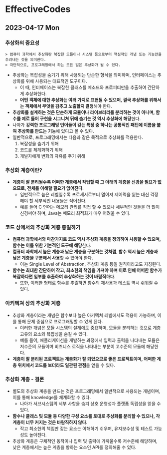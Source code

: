 # EffectiveCodes
## 2023-04-17 Mon
### 추상화의 중요성 
```
> 컴퓨터 과학에서 추상화란 복잡한 모듈이나 시스템 등으로부터 핵심적인 개념 또는 기능만을 추려내는 것을 의미한다.
> 극단적으로, 프로그래밍에서 하는 모든 일은 추상화가 될 수 있다.
```
* 추상화는 복잡성을 숨기기 위해 사용되는 단순한 형식을 의미하며, 인터페이스는 추상화를 위해 사용되는 대표적인 도구이다.
  * 이 때, 인터페이스는 복잡한 클래스를 메소드와 프로퍼티만을 추출하여 간단하게 추상화한다.
  * **어떤 객체에 대한 추상화는 여러 가지로 표현될 수 있으며, 결국 추상화를 위해서는 객체에서 무엇을 감추고 노출할지 결정**해야 한다.
* **추상화를 설계하는 것은 단순하게 모듈이나 라이브러리를 분리하는 것이 아니며, 함수를 예로 들어 구현을 시그니쳐 뒤에 숨기는 것 역시 추상화에 해당**한다.
* 나아가 **강력한 프로그래밍 언어들이 갖는 특징 중 하나는 공통적인 패턴에 이름을 붙여 추상화를 만드는 기능**에 있다고 볼 수 있다.
* 일반적으로, 프로그래밍에서는 다음과 같은 목적으로 추상화를 적용한다.
  1. 복잡성을 숨기기 위해
  2. 코드를 체계화하기 위해
  3. 개발자에게 변화의 자유를 주기 위해

### 추상화 계층이란?
* **계층이 잘 분리될수록 어떠한 계층에서 작업할 때 그 아래의 계층을 신경쓸 필요가 없으므로, 전체를 이해할 필요가 없어진다**.
  * 일반적으로 높은 레벨일수록 프로세서로부터 멀어져 제어력을 잃는 대신 걱정해야 할 세부적인 내용들은 적어진다.
  * 예를 들어 C 언어는 메모리 관리를 직접 할 수 있으나 세부적인 것들을 더 많이 신경써야 하며, Java는 메모리 최적화가 매우 어려울 수 있다.

### 코드 상에서의 추상화 계층 통일하기
* **컴퓨터 과학에서와 마찬가지로 코드 역시 추상화 계층을 정의하여 사용할 수 있으며, 함수는 이를 위한 기본적인 도구에 해당**한다.
* **컴퓨터 과학에서 높은 계층과 낮은 계층을 구분하는 것처럼, 함수 역시 높은 계층과 낮은 계층을 구분해서 사용**할 수 있어야 한다.
  * 이는 Single Level of Abstraction, 추상화 계층 통일 원칙이라고도 지칭된다.
* **함수는 최대한 간단하여 작고, 최소한의 책임을 가져야 하며 이로 인해 어떠한 함수가 복잡하다면 일부를 추출하여 추상화하는 것이 바람직**하다.
  * 또한, 이러한 형태로 함수를 추출하면 함수의 재사용과 테스트 역시 쉬워질 수 있다.

### 아키텍쳐 상의 추상화 계층
* 추상화 계층이라는 개념은 함수보다 높은 아키텍쳐 레벨에서도 적용이 가능하며, 이를 통해 문제 중심으로 프로그래밍할 수 있게 된다.
  * 이러한 개념은 모듈 시스템의 설계에도 중요하며, 모듈을 분리하는 것으로 계층 고유의 요소와 복잡성을 숨길 수 있다.
  * 예를 들어, 애플리케이션을 개발하는 과정에서 입력과 출력을 나타내는 모듈은 저수준의 모듈이며 비즈니스 로직을 나타내는 부분이 고수준의 모듈에 해당한다.
* **계층이 잘 분리된 프로젝트는 계층화가 잘 되었으므로 좋은 프로젝트이며, 어떠한 계층 위치에서 코드를 보더라도 일관된 관점**을 얻을 수 있다.

### 추상화 계층 - 결론
* 별도의 추상화 계층을 만드는 것은 프로그래밍에서 일반적으로 사용되는 개념이며, 이를 통해 knowledge를 체계화할 수 있다.
  * 나아가 서브시스템의 세부 사항을 숨겨 상호 운영성과 플랫폼 독립성을 얻을 수 있다.
* **함수나 클래스 및 모듈 등 다양한 구성 요소를 토대로 추상화를 분리할 수 있으나, 각 계층이 너무 커지는 것은 바람직하지 않다**.
  * 작고 최소한의 책임만 갖는 요소는 이해하기 쉬우며, 유지보수성 및 테스트 가능성도 높아진다.
* 추상화 계층은 구체적인 동작이나 입력 및 출력에 가까울수록 저수준에 해당하며, 낮은 계층에서는 높은 계층을 향하는 요소인 API를 정의해줄 수 있다.